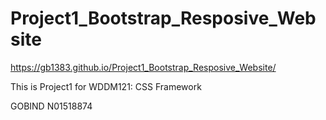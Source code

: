 # Project1_Bootstrap_Resposive_Website
https://gb1383.github.io/Project1_Bootstrap_Resposive_Website/

This is Project1 for WDDM121: CSS Framework

GOBIND
N01518874
